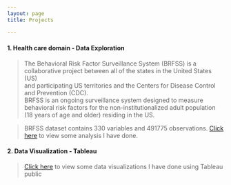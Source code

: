 ```yaml
---
layout: page
title: Projects

---
```


#### 1. Health care domain - Data Exploration 
> The Behavioral Risk Factor Surveillance System (BRFSS) is a collaborative project between all of the states in the United States (US)  
> and participating US territories and the Centers for Disease Control and Prevention (CDC).  
> BRFSS is an ongoing surveillance system designed to measure behavioral risk factors for the non-institutionalized adult population (18 years of age and older) residing in the US.

>  BRFSS dataset contains 330 variables and 491775 observations. [Click here](/BRFSS.html) to view some analysis I have done.

#### 2. Data Visualization - Tableau
> [Click here](https://public.tableau.com/profile/praneethmunuganti#!/) to view some data visualizations I have done using Tableau public

